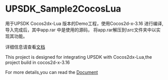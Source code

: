 # UPSDK_Sample2CocosLua

用于UPSDK Cocos2dx-Lua 版本的Demo工程，使用Cocos2d-x-3.16 进行编译,导入完成后，其中app.rar 中是使用的源码，
将app.rar解压到\src文件夹中以实现其功能。





详细信息请查看[文档](http://docs.upltv.com/zh/master/chapters/chapter05.html "文档")

This project is designed for integrating UPSDK with Cocos2dx-Lua,the project build in cocos2d-x-3.16

For more details,you can read the [Document](https://doc.upltv.com/en/master/chapters/chapter05.html "document")

